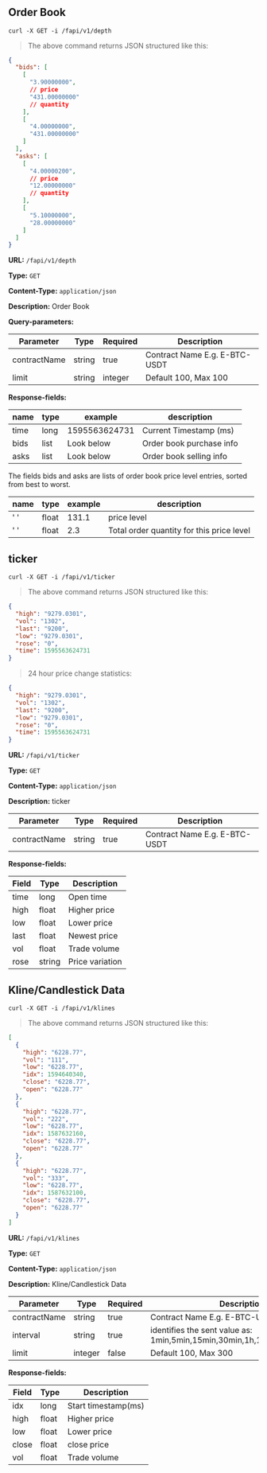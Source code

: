 
# 

## Order Book

```demo
curl -X GET -i /fapi/v1/depth
```

> The above command returns JSON structured like this:

```json
{
  "bids": [
    [
      "3.90000000",
      // price
      "431.00000000"
      // quantity
    ],
    [
      "4.00000000",
      "431.00000000"
    ]
  ],
  "asks": [
    [
      "4.00000200",
      // price
      "12.00000000"
      // quantity
    ],
    [
      "5.10000000",
      "28.00000000"
    ]
  ]
}
```

**URL:** `/fapi/v1/depth`

**Type:** `GET`

**Content-Type:** `application/json`

**Description:** Order Book

**Query-parameters:**

| Parameter | Type | Required | Description |
|-----------|------|----------|-------------|
|contractName|string|true|Contract Name E.g. E-BTC-USDT |-|
|limit|string|integer|Default 100, Max 100   |-|

**Response-fields:**

| name                    | type              | example                  | description                          |
| ----------------------- | ----------------- | ------------------------ | ------------------------------------ |
| time                    | long              | 1595563624731            | Current Timestamp  (ms)              |
| bids                    | list              | Look below               | Order book purchase info             |
| asks                    | list              | Look below               | Order book selling info              |

The fields bids and asks are lists of order book price level entries, sorted from best to worst.

| name                    | type              | example                  | description                          |
| ----------------------- | ----------------- | ------------------------ | ------------------------------------ |
| ' '                     | float             | 131.1                    | price level                          |
| ' '                     | float             | 2.3                      | Total order quantity for this price level |

## ticker

```demo
curl -X GET -i /fapi/v1/ticker
```

> The above command returns JSON structured like this:

```json
{
  "high": "9279.0301",
  "vol": "1302",
  "last": "9200",
  "low": "9279.0301",
  "rose": "0",
  "time": 1595563624731
}
```

> 24 hour price change statistics:

```json
{
  "high": "9279.0301",
  "vol": "1302",
  "last": "9200",
  "low": "9279.0301",
  "rose": "0",
  "time": 1595563624731
}
```

**URL:** `/fapi/v1/ticker`

**Type:** `GET`

**Content-Type:** `application/json`

**Description:** ticker

| Parameter | Type | Required | Description |
|-----------|------|----------|-------------|
|contractName|string|true|Contract Name E.g. E-BTC-USDT |-|

**Response-fields:**

| Field                    | Type              | Description                          |
| ----------------------- | ----------------- | ------------------------------------ |
| time                    | long              | Open time                            |
| high                    | float             | Higher price                         |
| low                     | float             | Lower price                          |
| last                    | float             | Newest price                         | 
| vol                     | float             | Trade volume                         |
| rose                    | string            | Price variation                      |

## Kline/Candlestick Data

```demo
curl -X GET -i /fapi/v1/klines
```

> The above command returns JSON structured like this:

```json
[
  {
    "high": "6228.77",
    "vol": "111",
    "low": "6228.77",
    "idx": 1594640340,
    "close": "6228.77",
    "open": "6228.77"
  },
  {
    "high": "6228.77",
    "vol": "222",
    "low": "6228.77",
    "idx": 1587632160,
    "close": "6228.77",
    "open": "6228.77"
  },
  {
    "high": "6228.77",
    "vol": "333",
    "low": "6228.77",
    "idx": 1587632100,
    "close": "6228.77",
    "open": "6228.77"
  }
]
```

**URL:** `/fapi/v1/klines`

**Type:** `GET`

**Content-Type:** `application/json`

**Description:** Kline/Candlestick Data

| Parameter | Type | Required | Description |
|-----------|------|----------|-------------|
|contractName|string| true     |Contract Name E.g. E-BTC-USDT |-|
| interval              | string        | true     | identifies the sent value as: 1min,5min,15min,30min,1h,1day,1week,1month |
| limit                 | integer       | false    | Default 100, Max 300                    |

**Response-fields:**

| Field                    | Type              | Description                          |
| ----------------------- | ----------------- | ------------------------------------ |
| idx                     | long              | Start timestamp(ms)                  |
| high                    | float             | Higher price                         |
| low                     | float             | Lower price                          |
| close                   | float             | close price                         | 
| vol                     | float             | Trade volume                         |



